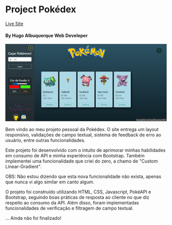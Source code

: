 # Project Pokédex

[Live Site](https://hugoalbuquerque1993.github.io/Projetos-Simples/p09%20pokemon/index.html)

#### By Hugo Albuquerque Web Develeper

![Design Preview - Pokedéx Project](./img/Captura%20de%20tela%202023-10-13%20110657.jpg)

Bem vindo ao meu projeto pessoal da Pokédex. O site entrega um layout responsivo, validações de campo textual, sistema de feedback de erro ao usuário, entre outras funcionalidades.

Este projeto foi desenvolvido com o intuito de aprimorar minhas habilidades em consumo de API e minha experiência com Bootstrap. Também implementei uma funcionalidade que criei do zero, a chamo de "Custom Linear-Gradient".

OBS: Não estou dizendo que esta nova funcionalidade não exista, apenas que nunca vi algo similar em canto algum.

O projeto foi construído utilizando HTML, CSS, Javascript, PokéAPI e Bootstrap, seguindo boas práticas de resposta ao cliente no que diz respeito ao consumo da API. Além disso, foram implementadas funcionalidades de verificação e filtragem de campo textual.

... Ainda não foi finalizado!
